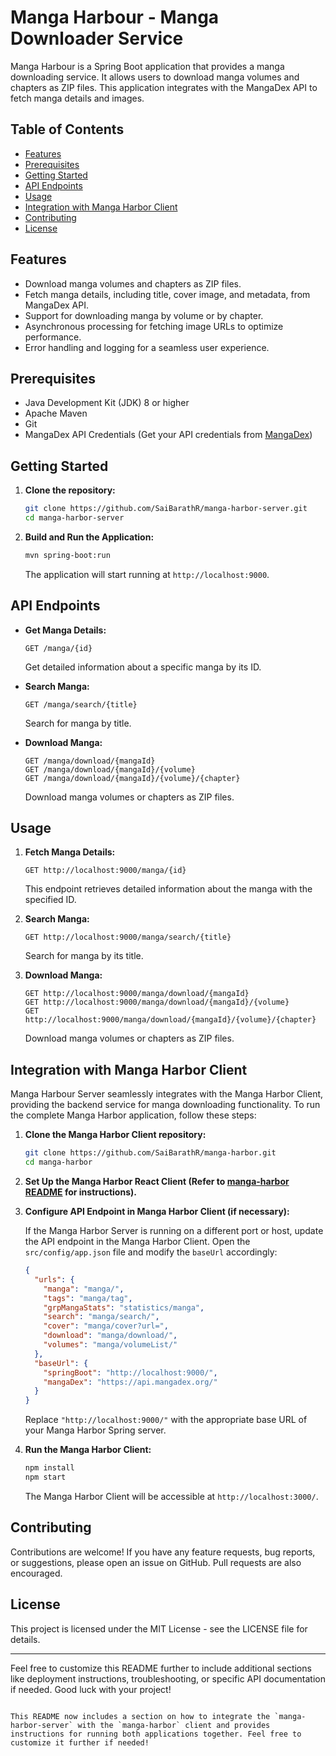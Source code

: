 # Manga Harbour - Manga Downloader Service

Manga Harbour is a Spring Boot application that provides a manga downloading service. It allows users to download manga volumes and chapters as ZIP files. This application integrates with the MangaDex API to fetch manga details and images.

## Table of Contents

- [Features](#features)
- [Prerequisites](#prerequisites)
- [Getting Started](#getting-started)
- [API Endpoints](#api-endpoints)
- [Usage](#usage)
- [Integration with Manga Harbor Client](#integration-with-manga-harbor-client)
- [Contributing](#contributing)
- [License](#license)

## Features

- Download manga volumes and chapters as ZIP files.
- Fetch manga details, including title, cover image, and metadata, from MangaDex API.
- Support for downloading manga by volume or by chapter.
- Asynchronous processing for fetching image URLs to optimize performance.
- Error handling and logging for a seamless user experience.

## Prerequisites

- Java Development Kit (JDK) 8 or higher
- Apache Maven
- Git
- MangaDex API Credentials (Get your API credentials from [MangaDex](https://api.mangadex.org/docs))

## Getting Started

1. **Clone the repository:**

   ```bash
   git clone https://github.com/SaiBarathR/manga-harbor-server.git
   cd manga-harbor-server
   ```

2. **Build and Run the Application:**

   ```bash
   mvn spring-boot:run
   ```

   The application will start running at `http://localhost:9000`.

## API Endpoints

- **Get Manga Details:**

  ```http
  GET /manga/{id}
  ```

  Get detailed information about a specific manga by its ID.

- **Search Manga:**

  ```http
  GET /manga/search/{title}
  ```

  Search for manga by title.

- **Download Manga:**

  ```http
  GET /manga/download/{mangaId}
  GET /manga/download/{mangaId}/{volume}
  GET /manga/download/{mangaId}/{volume}/{chapter}
  ```

  Download manga volumes or chapters as ZIP files.

## Usage

1. **Fetch Manga Details:**

   ```http
   GET http://localhost:9000/manga/{id}
   ```

   This endpoint retrieves detailed information about the manga with the specified ID.

2. **Search Manga:**

   ```http
   GET http://localhost:9000/manga/search/{title}
   ```

   Search for manga by its title.

3. **Download Manga:**

   ```http
   GET http://localhost:9000/manga/download/{mangaId}
   GET http://localhost:9000/manga/download/{mangaId}/{volume}
   GET http://localhost:9000/manga/download/{mangaId}/{volume}/{chapter}
   ```

   Download manga volumes or chapters as ZIP files.

## Integration with Manga Harbor Client

Manga Harbour Server seamlessly integrates with the Manga Harbor Client, providing the backend service for manga downloading functionality. To run the complete Manga Harbor application, follow these steps:

1. **Clone the Manga Harbor Client repository:**

   ```bash
   git clone https://github.com/SaiBarathR/manga-harbor.git
   cd manga-harbor
   ```

2. **Set Up the Manga Harbor React Client (Refer to [manga-harbor  README](https://github.com/SaiBarathR/manga-harbor#steps-to-run-the-react-app-with-manga-harbor-spring-server) for instructions).**

3. **Configure API Endpoint in Manga Harbor Client (if necessary):**

   If the Manga Harbor Server is running on a different port or host, update the API endpoint in the Manga Harbor Client. Open the `src/config/app.json` file and modify the `baseUrl` accordingly:

   ```json
   {
     "urls": {
       "manga": "manga/",
       "tags": "manga/tag",
       "grpMangaStats": "statistics/manga",
       "search": "manga/search/",
       "cover": "manga/cover?url=",
       "download": "manga/download/",
       "volumes": "manga/volumeList/"
     },
     "baseUrl": {
       "springBoot": "http://localhost:9000/",
       "mangaDex": "https://api.mangadex.org/"
     }
   }
   ```

   Replace `"http://localhost:9000/"` with the appropriate base URL of your Manga Harbor Spring server.

4. **Run the Manga Harbor Client:**

   ```bash
   npm install
   npm start
   ```

   The Manga Harbor Client will be accessible at `http://localhost:3000/`.

## Contributing

Contributions are welcome! If you have any feature requests, bug reports, or suggestions, please open an issue on GitHub. Pull requests are also encouraged.

## License

This project is licensed under the MIT License - see the LICENSE file for details.

---

Feel free to customize this README further to include additional sections like deployment instructions, troubleshooting, or specific API documentation if needed. Good luck with your project!
```

This README now includes a section on how to integrate the `manga-harbor-server` with the `manga-harbor` client and provides instructions for running both applications together. Feel free to customize it further if needed!
